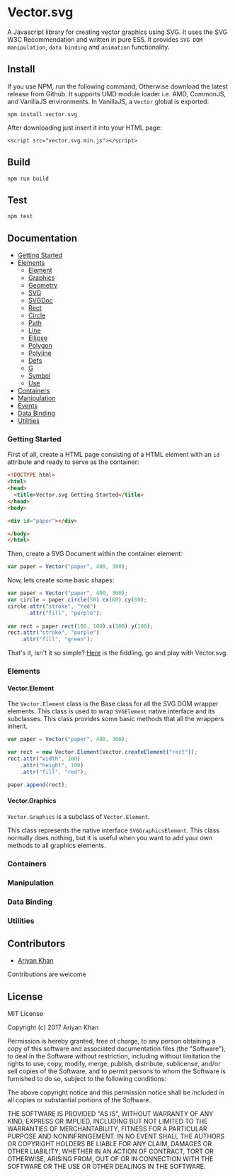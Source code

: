 # Vector.svg

A Javascript library for creating vector graphics using SVG. It uses the SVG W3C Recommendation
and written in pure ES5. It provides `SVG DOM manipulation`, `data binding` and `animation` functionality.

## Install

If you use NPM, run the following command, Otherwise download the latest release from Github. It supports UMD module loader i.e.
AMD, CommonJS, and VanillaJS environments. In VanillaJS, a `Vector` global is exported:

`npm install vector.svg`

After downloading just insert it into your HTML page:

`<script src="vector.svg.min.js"></script>`

## Build

`npm run build`     
     
## Test

`npm test`

## Documentation

* [Getting Started](#getting-started)
* [Elements](#elements)
    * [Element](#vectorelement)
    * [Graphics](#vectorgraphics)
    * [Geometry](#vectorgeometry)
    * [SVG](#vectorsvg)
    * [SVGDoc](#vectorsvgdoc)
    * [Rect](#vectorrect)
    * [Circle](#vectorcircle)
    * [Path](#vectorpath)
    * [Line](#vectorline)
    * [Ellipse](#vectorellipse)
    * [Polygon](#vectorpolygon)
    * [Polyline](#vectorpolyline)
    * [Defs](#vectordefs)
    * [G](#vectorg)
    * [Symbol](#vectorsymbol)
    * [Use](#vectoruse)
* [Containers](#containers)
* [Manipulation](#manipulation)
* [Events](#events)
* [Data Binding](#data-binding)
* [Utilities](#utilities)


### Getting Started

First of all, create a HTML page consisting of a HTML element with an `id` attribute and ready to serve as the container:

```html
<!DOCTYPE html>
<html>
<head>
  <title>Vector.svg Getting Started</title>
</head>
<body>

<div id="paper"></div>

</body>
</html>
```
Then, create a SVG Document within the container element:

```javascript
var paper = Vector("paper", 400, 300);
```
Now, lets create some basic shapes:

```javascript
var paper = Vector("paper", 400, 300);
var circle = paper.circle(50).cx(60).cy(60);
circle.attr("stroke", "red")
      .attr("fill", "purple");
      
var rect = paper.rect(100, 100).x(100).y(100);
rect.attr("stroke", "purple")
    .attr("fill", "green");
```

That's it, isn't it so simple?
[Here](https://jsfiddle.net/ariyankhan/u25uoLny/) is the fiddling, go and play with Vector.svg.

### Elements

#### Vector.Element

The `Vector.Element` class is the Base class for all the SVG DOM wrapper elements. This class
is used to wrap `SVGElement` native interface and its subclasses.
This class provides some basic methods that all the wrappers inherit.

```javascript
var paper = Vector("paper", 400, 300);

var rect = new Vector.Element(Vector.createElement("rect"));
rect.attr("width", 100)
    .attr("height", 100)
    .attr("fill", "red");

paper.append(rect);
```
#### Vector.Graphics

`Vector.Graphics` is a subclass of `Vector.Element`. <br/>

This class represents the native interface `SVGGraphicsElement`. This class normally
does nothing, but it is useful when you want to add your own methods to all
graphics elements.


### Containers
     
### Manipulation

### Data Binding

### Utilities


## Contributors

   * [Ariyan Khan](https://github.com/ariyankhan)
   
   Contributions are welcome
   
## License

MIT License

Copyright (c) 2017 Ariyan Khan

Permission is hereby granted, free of charge, to any person obtaining a copy
of this software and associated documentation files (the "Software"), to deal
in the Software without restriction, including without limitation the rights
to use, copy, modify, merge, publish, distribute, sublicense, and/or sell
copies of the Software, and to permit persons to whom the Software is
furnished to do so, subject to the following conditions:

The above copyright notice and this permission notice shall be included in all
copies or substantial portions of the Software.

THE SOFTWARE IS PROVIDED "AS IS", WITHOUT WARRANTY OF ANY KIND, EXPRESS OR
IMPLIED, INCLUDING BUT NOT LIMITED TO THE WARRANTIES OF MERCHANTABILITY,
FITNESS FOR A PARTICULAR PURPOSE AND NONINFRINGEMENT. IN NO EVENT SHALL THE
AUTHORS OR COPYRIGHT HOLDERS BE LIABLE FOR ANY CLAIM, DAMAGES OR OTHER
LIABILITY, WHETHER IN AN ACTION OF CONTRACT, TORT OR OTHERWISE, ARISING FROM,
OUT OF OR IN CONNECTION WITH THE SOFTWARE OR THE USE OR OTHER DEALINGS IN THE
SOFTWARE.
